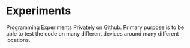 # Experiments
Programming Experiments Privately on Github. Primary purpose is to be able to test the code on many different devices around many different locations.
